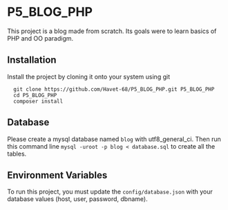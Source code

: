 # P5_BLOG_PHP

This project is a blog made from scratch. Its goals were to learn basics of PHP and OO
paradigm.


## Installation


Install the project by cloning it onto your system using git

```
  git clone https://github.com/Havet-68/P5_BLOG_PHP.git P5_BLOG_PHP
  cd P5_BLOG_PHP
  composer install
```

## Database

Please create a mysql database named `blog` with utf8_general_ci. 
Then run this command line `mysql -uroot -p blog < database.sql` to create all the tables.

## Environment Variables

To run this project, you must update the `config/database.json` with your database values (host, user, password, dbname).
 
